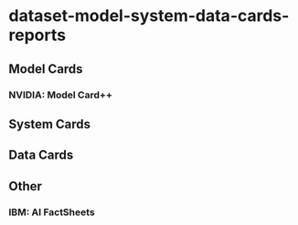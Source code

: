 # dataset-model-system-data-cards-reports

## Model Cards

### NVIDIA: Model Card++

## System Cards

## Data Cards

## Other

### IBM: AI FactSheets
